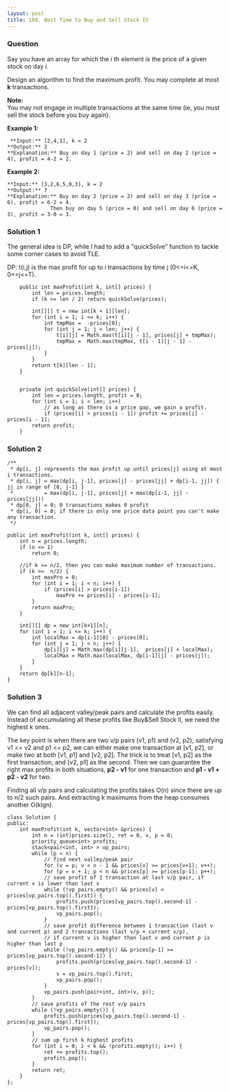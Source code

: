 ```yaml
---
layout: post
title: 188. Best Time to Buy and Sell Stock IV
---
```

### Question
Say you have an array for which the _i_ th element is the price of a given
stock on day _i_.

Design an algorithm to find the maximum profit. You may complete at most **k**
transactions.

 **Note:**  
You may not engage in multiple transactions at the same time (ie, you must
sell the stock before you buy again).

 **Example 1:**

    
    
     **Input:** [2,4,1], k = 2
    **Output:** 2
    **Explanation:** Buy on day 1 (price = 2) and sell on day 2 (price = 4), profit = 4-2 = 2.
    

**Example 2:**

    
    
    **Input:** [3,2,6,5,0,3], k = 2
    **Output:** 7
    **Explanation:** Buy on day 2 (price = 2) and sell on day 3 (price = 6), profit = 6-2 = 4.
                  Then buy on day 5 (price = 0) and sell on day 6 (price = 3), profit = 3-0 = 3.
    

### Solution 1
The general idea is DP, while I had to add a "quickSolve" function to tackle
some corner cases to avoid TLE.

DP: t(i,j) is the max profit for up to i transactions by time j (0<=i<=K,
0<=j<=T).

    
    
        public int maxProfit(int k, int[] prices) {
            int len = prices.length;
            if (k >= len / 2) return quickSolve(prices);
            
            int[][] t = new int[k + 1][len];
            for (int i = 1; i <= k; i++) {
                int tmpMax =  -prices[0];
                for (int j = 1; j < len; j++) {
                    t[i][j] = Math.max(t[i][j - 1], prices[j] + tmpMax);
                    tmpMax =  Math.max(tmpMax, t[i - 1][j - 1] - prices[j]);
                }
            }
            return t[k][len - 1];
        }
        
    
        private int quickSolve(int[] prices) {
            int len = prices.length, profit = 0;
            for (int i = 1; i < len; i++)
                // as long as there is a price gap, we gain a profit.
                if (prices[i] > prices[i - 1]) profit += prices[i] - prices[i - 1];
            return profit;
        }


### Solution 2
    
    
    /**
     * dp[i, j] represents the max profit up until prices[j] using at most i transactions. 
     * dp[i, j] = max(dp[i, j-1], prices[j] - prices[jj] + dp[i-1, jj]) { jj in range of [0, j-1] }
     *          = max(dp[i, j-1], prices[j] + max(dp[i-1, jj] - prices[jj]))
     * dp[0, j] = 0; 0 transactions makes 0 profit
     * dp[i, 0] = 0; if there is only one price data point you can't make any transaction.
     */
    
    public int maxProfit(int k, int[] prices) {
    	int n = prices.length;
    	if (n <= 1)
    		return 0;
    	
    	//if k >= n/2, then you can make maximum number of transactions.
    	if (k >=  n/2) {
    		int maxPro = 0;
    		for (int i = 1; i < n; i++) {
    			if (prices[i] > prices[i-1])
    				maxPro += prices[i] - prices[i-1];
    		}
    		return maxPro;
    	}
    	
        int[][] dp = new int[k+1][n];
        for (int i = 1; i <= k; i++) {
        	int localMax = dp[i-1][0] - prices[0];
        	for (int j = 1; j < n; j++) {
        		dp[i][j] = Math.max(dp[i][j-1],  prices[j] + localMax);
        		localMax = Math.max(localMax, dp[i-1][j] - prices[j]);
        	}
        }
        return dp[k][n-1];
    }


### Solution 3
We can find all adjacent valley/peak pairs and calculate the profits easily.
Instead of accumulating all these profits like Buy&Sell Stock II, we need the
highest k ones.

The key point is when there are two v/p pairs (v1, p1) and (v2, p2),
satisfying v1 <= v2 and p1 <= p2, we can either make one transaction at [v1,
p2], or make two at both [v1, p1] and [v2, p2]. The trick is to treat [v1, p2]
as the first transaction, and [v2, p1] as the second. Then we can guarantee
the right max profits in both situations, **p2 - v1** for one transaction and
**p1 - v1 + p2 - v2** for two.

Finding all v/p pairs and calculating the profits takes O(n) since there are
up to n/2 such pairs. And extracting k maximums from the heap consumes another
O(klgn).

    
    
    class Solution {
    public:
        int maxProfit(int k, vector<int> &prices) {
            int n = (int)prices.size(), ret = 0, v, p = 0;
            priority_queue<int> profits;
            stack<pair<int, int> > vp_pairs;
            while (p < n) {
                // find next valley/peak pair
                for (v = p; v < n - 1 && prices[v] >= prices[v+1]; v++);
                for (p = v + 1; p < n && prices[p] >= prices[p-1]; p++);
                // save profit of 1 transaction at last v/p pair, if current v is lower than last v
                while (!vp_pairs.empty() && prices[v] < prices[vp_pairs.top().first]) {
                    profits.push(prices[vp_pairs.top().second-1] - prices[vp_pairs.top().first]);
                    vp_pairs.pop();
                }
                // save profit difference between 1 transaction (last v and current p) and 2 transactions (last v/p + current v/p),
                // if current v is higher than last v and current p is higher than last p
                while (!vp_pairs.empty() && prices[p-1] >= prices[vp_pairs.top().second-1]) {
                    profits.push(prices[vp_pairs.top().second-1] - prices[v]);
                    v = vp_pairs.top().first;
                    vp_pairs.pop();
                }
                vp_pairs.push(pair<int, int>(v, p));
            }
            // save profits of the rest v/p pairs
            while (!vp_pairs.empty()) {
                profits.push(prices[vp_pairs.top().second-1] - prices[vp_pairs.top().first]);
                vp_pairs.pop();
            }
            // sum up first k highest profits
            for (int i = 0; i < k && !profits.empty(); i++) {
                ret += profits.top();
                profits.pop();
            }
            return ret;
        }
    };



